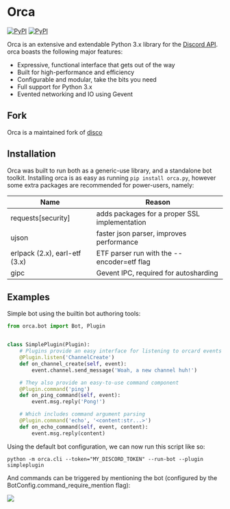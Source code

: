 # Orca

[![PyPI](https://img.shields.io/pypi/l/orca.py.svg)](https://pypi.python.org/pypi/orca.py/)
[![PyPI](https://img.shields.io/pypi/v/orca.py.svg)](https://pypi.python.org/pypi/orca.py/)
<!--[![TravisCI](https://img.shields.io/travis/b1naryth1ef/orca.svg)](https://travis-ci.org/VincentRPS/orca.py/) -->

Orca is an extensive and extendable Python 3.x library for the [Discord API](https://discord.com/developers/docs/intro). orca boasts the following major features:

- Expressive, functional interface that gets out of the way
- Built for high-performance and efficiency
- Configurable and modular, take the bits you need
- Full support for Python 3.x
- Evented networking and IO using Gevent

## Fork

Orca is a maintained fork of [disco](https://github.com/b1naryth1ef/disco)

## Installation

Orca was built to run both as a generic-use library, and a standalone bot toolkit. Installing orca is as easy as running `pip install orca.py`, however some extra packages are recommended for power-users, namely:

|Name|Reason|
|----|------|
|requests[security]|adds packages for a proper SSL implementation|
|ujson|faster json parser, improves performance|
|erlpack (2.x), earl-etf (3.x)|ETF parser run with the --encoder=etf flag|
|gipc|Gevent IPC, required for autosharding|

## Examples

Simple bot using the builtin bot authoring tools:

```python
from orca.bot import Bot, Plugin


class SimplePlugin(Plugin):
    # Plugins provide an easy interface for listening to orcard events
    @Plugin.listen('ChannelCreate')
    def on_channel_create(self, event):
        event.channel.send_message('Woah, a new channel huh!')

    # They also provide an easy-to-use command component
    @Plugin.command('ping')
    def on_ping_command(self, event):
        event.msg.reply('Pong!')

    # Which includes command argument parsing
    @Plugin.command('echo', '<content:str...>')
    def on_echo_command(self, event, content):
        event.msg.reply(content)
```

Using the default bot configuration, we can now run this script like so:

`python -m orca.cli --token="MY_DISCORD_TOKEN" --run-bot --plugin simpleplugin`

And commands can be triggered by mentioning the bot (configured by the BotConfig.command\_require\_mention flag):

![](http://i.imgur.com/Vw6T8bi.png)
